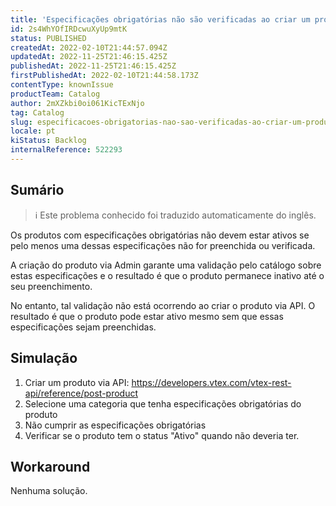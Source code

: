 ```yaml
---
title: 'Especificações obrigatórias não são verificadas ao criar um produto através de API'
id: 2s4WhYOfIRDcwuXyUp9mtK
status: PUBLISHED
createdAt: 2022-02-10T21:44:57.094Z
updatedAt: 2022-11-25T21:46:15.425Z
publishedAt: 2022-11-25T21:46:15.425Z
firstPublishedAt: 2022-02-10T21:44:58.173Z
contentType: knownIssue
productTeam: Catalog
author: 2mXZkbi0oi061KicTExNjo
tag: Catalog
slug: especificacoes-obrigatorias-nao-sao-verificadas-ao-criar-um-produto-atraves-de-api
locale: pt
kiStatus: Backlog
internalReference: 522293
---
```


## Sumário

>ℹ️ Este problema conhecido foi traduzido automaticamente do inglês.


Os produtos com especificações obrigatórias não devem estar ativos se pelo menos uma dessas especificações não for preenchida ou verificada.

A criação do produto via Admin garante uma validação pelo catálogo sobre estas especificações e o resultado é que o produto permanece inativo até o seu preenchimento.

No entanto, tal validação não está ocorrendo ao criar o produto via API. O resultado é que o produto pode estar ativo mesmo sem que essas especificações sejam preenchidas.



## Simulação





1. Criar um produto via API: https://developers.vtex.com/vtex-rest-api/reference/post-product
2. Selecione uma categoria que tenha especificações obrigatórias do produto
3. Não cumprir as especificações obrigatórias
4. Verificar se o produto tem o status "Ativo" quando não deveria ter.



## Workaround





Nenhuma solução.

